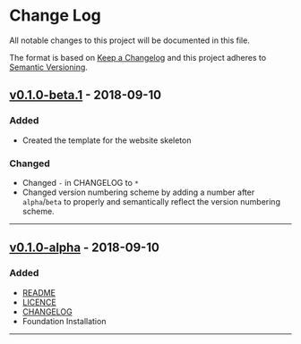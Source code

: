 # Change Log

All notable changes to this project will be documented in this file.

The format is based on [Keep a Changelog](http://keepachangelog.com/) and this project adheres to [Semantic Versioning](http://semver.org/).

<!--
## [5.0.0-alpha1](https://github.com/FortAwesome/Font-Awesome-Pro/releases/tag/5.0.0-alpha1)  - 2017-06-23

### Added
* 300+ more icons

### Changed
* New directory structure

---
-->

## [v0.1.0-beta.1](https://github.com/theThaiAstro/Suriyakras/releases/tag/v0.1.0-alpha) - 2018-09-10

### Added
* Created the template for the website skeleton

### Changed 
* Changed `-` in CHANGELOG to `*`
* Changed version numbering scheme by adding a number after `alpha`/`beta` to properly and semantically reflect the version numbering scheme.

---

## [v0.1.0-alpha](https://github.com/theThaiAstro/Suriyakras/releases/tag/v0.1.0-alpha) - 2018-09-10

### Added
* [README](./README.md)
* [LICENCE](./LICENCE)
* [CHANGELOG](./CHANGELOG.md)
* Foundation Installation

---